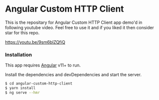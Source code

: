 # Angular Custom HTTP Client

This is the repositary for Angular Custom HTTP Client app demo'd in following youtube video. Feel free to use it and if you liked it then consider star for this repo.

https://youtu.be/9sm6bIZQfiQ

### Installation

This app requires [Angular](https://angular.io/) v11+ to run.

Install the dependencies and devDependencies and start the server.

```sh
$ cd angular-custom-http-client
$ yarn install
$ ng serve --hmr
```

